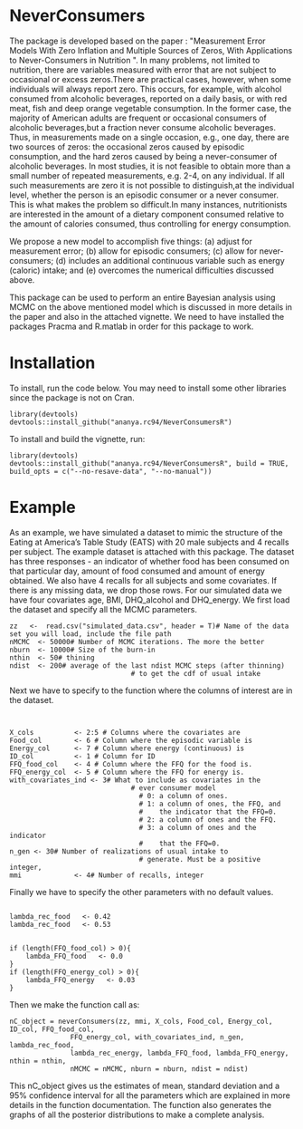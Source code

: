 # NeverConsumers

The package is developed based on the paper : "Measurement Error Models With Zero Inflation and Multiple Sources of Zeros, With Applications to Never-Consumers in Nutrition ". In many problems, not limited to nutrition, there are variables measured with error that are not subject to occasional or excess zeros.There are practical cases, however, when some individuals will always report zero. This occurs, for example, with alcohol consumed from alcoholic beverages, reported on a daily basis, or with red meat, fish and deep orange vegetable consumption. In the former case, the majority of American adults are frequent or occasional consumers of alcoholic beverages,but a fraction never consume alcoholic beverages. Thus, in measurements made on a single occasion, e.g., one day, there are two sources of zeros: the occasional zeros caused by episodic consumption, and the hard zeros caused by being a never-consumer of alcoholic beverages. In most studies, it is not feasible to obtain more than a small number of repeated measurements, e.g. 2-4, on any individual. If all such measurements are zero it is not possible to distinguish,at the individual level, whether the person is an episodic consumer or a never consumer. This is what makes the problem so difficult.In many instances, nutritionists are interested in the amount of a dietary component consumed relative to the amount of calories consumed, thus controlling for energy consumption.

We propose a new model to accomplish five things: (a) adjust for measurement error; (b) allow for episodic consumers; (c) allow for never-consumers; (d) includes an additional continuous variable such as energy (caloric) intake; and (e) overcomes the numerical difficulties discussed above.


This package can be used to perform an entire Bayesian analysis using MCMC on the above mentioned model which is discussed in more details in the  paper and also in the attached vignette. We need to have installed the packages Pracma and R.matlab in order for this package to work.

Installation 
==================

To install, run the code below. You may need to install some other libraries since the package is not on Cran.

```{r}
library(devtools)
devtools::install_github("ananya.rc94/NeverConsumersR")
```

To install and build the vignette, run:

```{r}
library(devtools)
devtools::install_github("ananya.rc94/NeverConsumersR", build = TRUE, build_opts = c("--no-resave-data", "--no-manual"))
```

Example
==================
As an example, we have simulated a dataset to mimic the structure of the Eating at America’s Table Study (EATS) with 20 male subjects and 4 recalls per subject. The example dataset is attached with this package. The dataset has three responses - an indicator of whether food has been consumed on that particular day, amount of food consumed and amount of energy obtained. We also have 4 recalls for all subjects and some covariates. If there is any missing data, we drop those rows. For our simulated data we have four covariates age, BMI, DHQ_alcohol and DHQ_energy. We first load the dataset and specify all the MCMC parameters.

```{r}
zz   <-  read.csv("simulated_data.csv", header = T)# Name of the data set you will load, include the file path
nMCMC  <- 50000# Number of MCMC iterations. The more the better
nburn  <- 10000# Size of the burn-in
nthin  <- 50# thining
ndist  <- 200# average of the last ndist MCMC steps (after thinning)
                              # to get the cdf of usual intake
```

Next we have to specify to the function where the columns of interest are in the dataset. 


```{r}


X_cols          <- 2:5 # Columns where the covariates are
Food_col        <- 6 # Column where the episodic variable is
Energy_col      <- 7 # Column where energy (continuous) is
ID_col          <- 1 # Column for ID
FFQ_food_col    <- 4 # Column where the FFQ for the food is. 
FFQ_energy_col  <- 5 # Column where the FFQ for energy is. 
with_covariates_ind <- 3# What to include as covariates in the
                              # ever consumer model
                                # 0: a column of ones.
                                # 1: a column of ones, the FFQ, and
                                #    the indicator that the FFQ=0.
                                # 2: a column of ones and the FFQ.
                                # 3: a column of ones and the indicator
                                #    that the FFQ=0.
n_gen <- 30# Number of realizations of usual intake to
                                # generate. Must be a positive integer,
mmi             <- 4# Number of recalls, integer

```

Finally we have to specify the other parameters with no default values. 

```{r}

lambda_rec_food   <- 0.42
lambda_rec_food   <- 0.53


if (length(FFQ_food_col) > 0){
    lambda_FFQ_food   <- 0.0
}
if (length(FFQ_energy_col) > 0){
    lambda_FFQ_energy   <- 0.03
}

```
Then we make the function call as:

```{r}
nC_object = neverConsumers(zz, mmi, X_cols, Food_col, Energy_col, ID_col, FFQ_food_col,
               FFQ_energy_col, with_covariates_ind, n_gen, lambda_rec_food, 
               lambda_rec_energy, lambda_FFQ_food, lambda_FFQ_energy, nthin = nthin, 
               nMCMC = nMCMC, nburn = nburn, ndist = ndist)

```

This nC_object gives us the estimates of mean, standard deviation and a 95% confidence interval for all the parameters which are explained in more details in the function documentation. The function also generates the graphs of all the posterior distributions to make a complete analysis.
